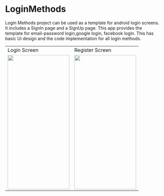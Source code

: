 # LoginMethods
Login Methods project can be used as a template for android login screens.
It includes a SignIn page and a SignUp page. This app provides the template for email-password login,google login, facebook login. This has basic Ui design and the code implementation for all login methods.

<table>
  <tr>
    <td>Login Screen</td>
     <td>Register Screen</td>
  </tr>
  <tr>
    <td><img src="https://user-images.githubusercontent.com/87308182/162749435-9fafeb57-1b18-467c-8c6b-12ab0c14dfe6.jpg" width=200 height=435></td>
    <td><img src="https://user-images.githubusercontent.com/87308182/162749463-d35a4fc0-863e-4956-9d2d-7b4f0f64ee34.jpg" width=200 height=435></td>
  </tr>
 </table>
